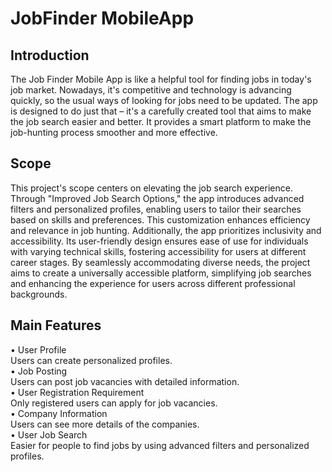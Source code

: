 # JobFinder MobileApp


<h2>Introduction </h2>

The Job Finder Mobile App is like a helpful tool for finding jobs in today's job market. Nowadays, it's 
competitive and technology is advancing quickly, so the usual ways of looking for jobs need to be updated. 
The app is designed to do just that – it's a carefully created tool that aims to make the job search easier and 
better. It provides a smart platform to make the job-hunting process smoother and more effective. 

<h2>Scope </h2>

This project's scope centers on elevating the job search experience. Through "Improved Job Search 
Options," the app introduces advanced filters and personalized profiles, enabling users to tailor their 
searches based on skills and preferences. This customization enhances efficiency and relevance in job 
hunting. Additionally, the app prioritizes inclusivity and accessibility. Its user-friendly design ensures ease 
of use for individuals with varying technical skills, fostering accessibility for users at different career stages. 
By seamlessly accommodating diverse needs, the project aims to create a universally accessible platform, 
simplifying job searches and enhancing the experience for users across different professional backgrounds. 

<h2>Main Features</h2> 

• User Profile <br>
    Users can create personalized profiles. <br>
• Job Posting <br>
    Users can post job vacancies with detailed information. <br>
• User Registration Requirement <br>
    Only registered users can apply for job vacancies. <br>
• Company Information <br>
    Users can see more details of the companies. <br>
• User Job Search <br>
    Easier for people to find jobs by using advanced filters and personalized profiles.<br>

